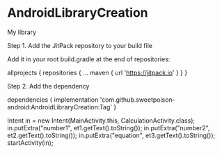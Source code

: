 # AndroidLibraryCreation
My library

Step 1. Add the JitPack repository to your build file

Add it in your root build.gradle at the end of repositories:


allprojects {
		repositories {
			...
			maven { url 'https://jitpack.io' }
		}
	}
  
  Step 2. Add the dependency
  
  dependencies {
	        implementation 'com.github.sweetpoison-android:AndroidLibraryCreation:Tag'
	}
  
  
  
  Intent in = new Intent(MainActivity.this, CalculationActivity.class);
            in.putExtra("number1", et1.getText().toString());
            in.putExtra("number2", et2.getText().toString());
            in.putExtra("equation", et3.getText().toString());
            startActivity(in);
